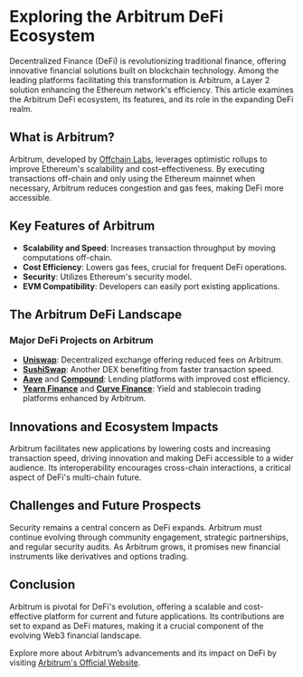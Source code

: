 # Exploring the Arbitrum DeFi Ecosystem

Decentralized Finance (DeFi) is revolutionizing traditional finance, offering innovative financial solutions built on blockchain technology. Among the leading platforms facilitating this transformation is Arbitrum, a Layer 2 solution enhancing the Ethereum network's efficiency. This article examines the Arbitrum DeFi ecosystem, its features, and its role in the expanding DeFi realm.

## What is Arbitrum?

Arbitrum, developed by [Offchain Labs](https://offchainlabs.com/), leverages optimistic rollups to improve Ethereum's scalability and cost-effectiveness. By executing transactions off-chain and only using the Ethereum mainnet when necessary, Arbitrum reduces congestion and gas fees, making DeFi more accessible.

## Key Features of Arbitrum

- **Scalability and Speed**: Increases transaction throughput by moving computations off-chain.
- **Cost Efficiency**: Lowers gas fees, crucial for frequent DeFi operations.
- **Security**: Utilizes Ethereum's security model.
- **EVM Compatibility**: Developers can easily port existing applications.

## The Arbitrum DeFi Landscape

### Major DeFi Projects on Arbitrum

- **[Uniswap](https://uniswap.org/)**: Decentralized exchange offering reduced fees on Arbitrum.
- **[SushiSwap](https://sushi.com/)**: Another DEX benefiting from faster transaction speed.
- **[Aave](https://aave.com/)** and **[Compound](https://compound.finance/)**: Lending platforms with improved cost efficiency.
- **[Yearn Finance](https://yearn.finance/)** and **[Curve Finance](https://curve.fi/)**: Yield and stablecoin trading platforms enhanced by Arbitrum.

## Innovations and Ecosystem Impacts

Arbitrum facilitates new applications by lowering costs and increasing transaction speed, driving innovation and making DeFi accessible to a wider audience. Its interoperability encourages cross-chain interactions, a critical aspect of DeFi's multi-chain future.

## Challenges and Future Prospects

Security remains a central concern as DeFi expands. Arbitrum must continue evolving through community engagement, strategic partnerships, and regular security audits. As Arbitrum grows, it promises new financial instruments like derivatives and options trading.

## Conclusion

Arbitrum is pivotal for DeFi's evolution, offering a scalable and cost-effective platform for current and future applications. Its contributions are set to expand as DeFi matures, making it a crucial component of the evolving Web3 financial landscape.

Explore more about Arbitrum’s advancements and its impact on DeFi by visiting [Arbitrum's Official Website](https://arbitrum.io/).